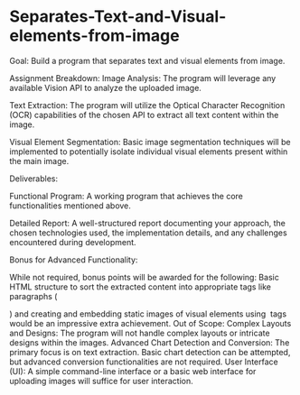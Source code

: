 # Separates-Text-and-Visual-elements-from-image
Goal: Build a program that separates text and visual elements from image.

Assignment Breakdown:
Image Analysis: The program will leverage any available Vision API to analyze the uploaded image.

Text Extraction: The program will utilize the Optical Character Recognition (OCR) capabilities of the chosen API to extract all text content within the image.

Visual Element Segmentation: Basic image segmentation techniques will be implemented to potentially isolate individual visual elements present within the main image.

Deliverables:

Functional Program: A working program that achieves the core functionalities mentioned above.

Detailed Report: A well-structured report documenting your approach, the chosen technologies used, the implementation details, and any challenges encountered during development.

Bonus for Advanced Functionality:

While not required, bonus points will be awarded for the following:
Basic HTML structure to sort the extracted content into appropriate tags like paragraphs (<p>) and creating and embedding static images of visual elements using <img> tags would be an impressive extra achievement.
Out of Scope:
Complex Layouts and Designs: The program will not handle complex layouts or intricate designs within the images.
Advanced Chart Detection and Conversion: The primary focus is on text extraction. Basic chart detection can be attempted, but advanced conversion functionalities are not required.
User Interface (UI): A simple command-line interface or a basic web interface for uploading images will suffice for user interaction.

